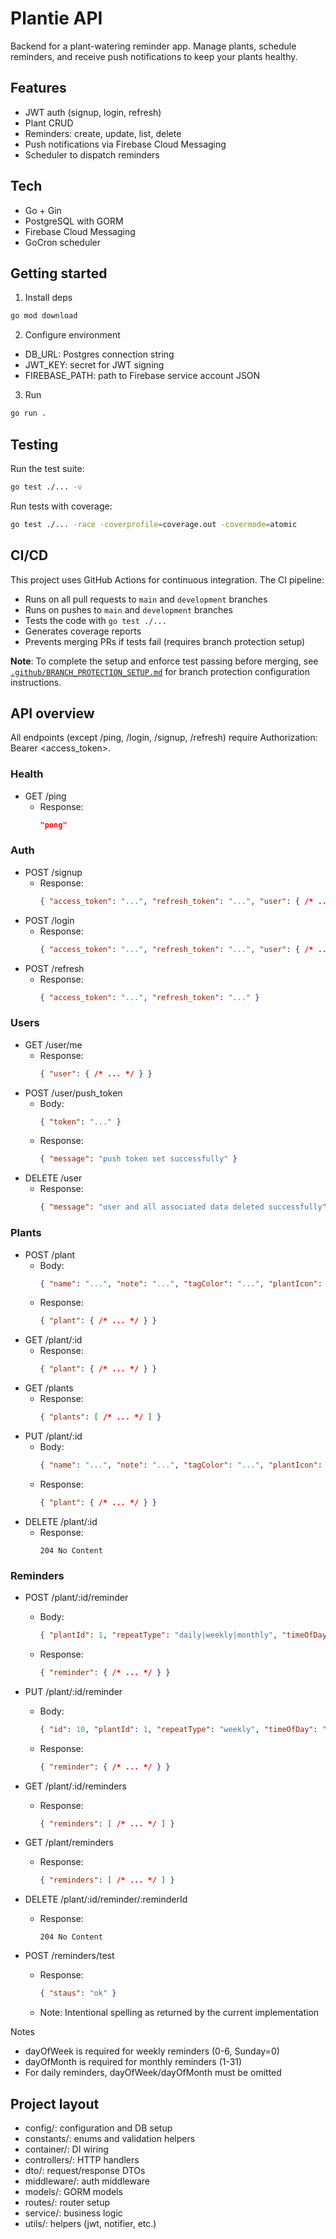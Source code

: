 # Plantie API

Backend for a plant-watering reminder app. Manage plants, schedule reminders, and receive push notifications to keep your plants healthy.

## Features

- JWT auth (signup, login, refresh)
- Plant CRUD
- Reminders: create, update, list, delete
- Push notifications via Firebase Cloud Messaging
- Scheduler to dispatch reminders

## Tech

- Go + Gin
- PostgreSQL with GORM
- Firebase Cloud Messaging
- GoCron scheduler

## Getting started

1) Install deps

```bash
go mod download
```

2) Configure environment

- DB_URL: Postgres connection string
- JWT_KEY: secret for JWT signing
- FIREBASE_PATH: path to Firebase service account JSON

3) Run

```bash
go run .
```

## Testing

Run the test suite:

```bash
go test ./... -v
```

Run tests with coverage:

```bash
go test ./... -race -coverprofile=coverage.out -covermode=atomic
```

## CI/CD

This project uses GitHub Actions for continuous integration. The CI pipeline:

- Runs on all pull requests to `main` and `development` branches
- Runs on pushes to `main` and `development` branches  
- Tests the code with `go test ./...`
- Generates coverage reports
- Prevents merging PRs if tests fail (requires branch protection setup)

**Note**: To complete the setup and enforce test passing before merging, see [`.github/BRANCH_PROTECTION_SETUP.md`](.github/BRANCH_PROTECTION_SETUP.md) for branch protection configuration instructions.

## API overview

All endpoints (except /ping, /login, /signup, /refresh) require Authorization: Bearer <access_token>.

### Health
- GET /ping
  - Response:
    ```json
    "pong"
    ```

### Auth
- POST /signup
  - Response:
    ```json
    { "access_token": "...", "refresh_token": "...", "user": { /* ... */ } }
    ```
- POST /login
  - Response:
    ```json
    { "access_token": "...", "refresh_token": "...", "user": { /* ... */ } }
    ```
- POST /refresh
  - Response:
    ```json
    { "access_token": "...", "refresh_token": "..." }
    ```

### Users
- GET /user/me
  - Response:
    ```json
    { "user": { /* ... */ } }
    ```
- POST /user/push_token
  - Body:
    ```json
    { "token": "..." }
    ```
  - Response:
    ```json
    { "message": "push token set successfully" }
    ```
- DELETE /user
  - Response:
    ```json
    { "message": "user and all associated data deleted successfully" }
    ```

### Plants
- POST /plant
  - Body:
    ```json
    { "name": "...", "note": "...", "tagColor": "...", "plantIcon": "..." }
    ```
  - Response:
    ```json
    { "plant": { /* ... */ } }
    ```
- GET /plant/:id
  - Response:
    ```json
    { "plant": { /* ... */ } }
    ```
- GET /plants
  - Response:
    ```json
    { "plants": [ /* ... */ ] }
    ```
- PUT /plant/:id
  - Body:
    ```json
    { "name": "...", "note": "...", "tagColor": "...", "plantIcon": "..." }
    ```
  - Response:
    ```json
    { "plant": { /* ... */ } }
    ```
- DELETE /plant/:id
  - Response:
    ```
    204 No Content
    ```

### Reminders

- POST /plant/:id/reminder
  - Body:
    ```json
    { "plantId": 1, "repeatType": "daily|weekly|monthly", "timeOfDay": "HH:MM", "dayOfWeek": 2, "dayOfMonth": 15 }
    ```
  - Response:
    ```json
    { "reminder": { /* ... */ } }
    ```

- PUT /plant/:id/reminder
  - Body:
    ```json
    { "id": 10, "plantId": 1, "repeatType": "weekly", "timeOfDay": "08:00", "dayOfWeek": 3 }
    ```
  - Response:
    ```json
    { "reminder": { /* ... */ } }
    ```

- GET /plant/:id/reminders
  - Response:
    ```json
    { "reminders": [ /* ... */ ] }
    ```
- GET /plant/reminders
  - Response:
    ```json
    { "reminders": [ /* ... */ ] }
    ```
- DELETE /plant/:id/reminder/:reminderId
  - Response:
    ```
    204 No Content
    ```
- POST /reminders/test
  - Response:
    ```json
    { "staus": "ok" }
    ```
  - Note: Intentional spelling as returned by the current implementation

Notes
- dayOfWeek is required for weekly reminders (0-6, Sunday=0)
- dayOfMonth is required for monthly reminders (1-31)
- For daily reminders, dayOfWeek/dayOfMonth must be omitted

## Project layout

- config/: configuration and DB setup
- constants/: enums and validation helpers
- container/: DI wiring
- controllers/: HTTP handlers
- dto/: request/response DTOs
- middleware/: auth middleware
- models/: GORM models
- routes/: router setup
- service/: business logic
- utils/: helpers (jwt, notifier, etc.)